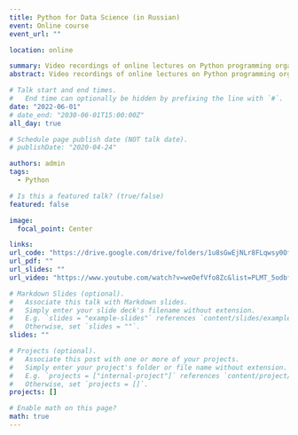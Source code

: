 ```yaml
---
title: Python for Data Science (in Russian)
event: Online course
event_url: ""

location: online

summary: Video recordings of online lectures on Python programming organized in June 2022.
abstract: Video recordings of online lectures on Python programming organized in June 2022.

# Talk start and end times.
#   End time can optionally be hidden by prefixing the line with `#`.
date: "2022-06-01"
# date_end: "2030-06-01T15:00:00Z"
all_day: true

# Schedule page publish date (NOT talk date).
# publishDate: "2020-04-24"

authors: admin
tags:
  - Python

# Is this a featured talk? (true/false)
featured: false

image:
  focal_point: Center

links:
url_code: "https://drive.google.com/drive/folders/1u8sGwEjNLr8FLqwsy0OfQibwWIaAral3?usp=drive_link"
url_pdf: ""
url_slides: ""
url_video: "https://www.youtube.com/watch?v=weOefVfo8Zc&list=PLMT_5odbf82_cmTZ11cBPCZFPQlz_sdYB"

# Markdown Slides (optional).
#   Associate this talk with Markdown slides.
#   Simply enter your slide deck's filename without extension.
#   E.g. `slides = "example-slides"` references `content/slides/example-slides.md`.
#   Otherwise, set `slides = ""`.
slides: ""

# Projects (optional).
#   Associate this post with one or more of your projects.
#   Simply enter your project's folder or file name without extension.
#   E.g. `projects = ["internal-project"]` references `content/project/deep-learning/index.md`.
#   Otherwise, set `projects = []`.
projects: []

# Enable math on this page?
math: true
---
```


